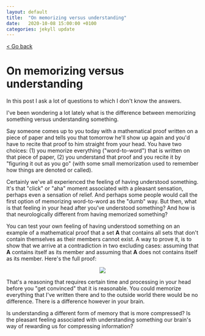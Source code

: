 ```yaml
---
layout: default
title:  "On memorizing versus understanding"
date:   2020-10-08 15:00:00 +0100
categories: jekyll update
---
```


<p>
   <a href="/science-docs/#science_blog_and_thoughts">
      < Go back
  </a>
</p>

# On memorizing versus understanding

In this post I ask a lot of questions to which I don't know the answers.

I've been wondering a lot lately what is the difference between memorizing something versus understanding something.

Say someone comes up to you today with a mathematical proof written on a piece of paper and tells you that tomorrow he'll show up again and you'd have to recite that proof to him straight from your head. You have two choices: (1) you memorize everything ("word-to-word") that is written on that piece of paper, (2) you understand that proof and you recite it by "figuring it out as you go" (with some small memorization used to remember how things are denoted or called).

Certainly we've all experienced the feeling of having understood something. It's that "click" or "aha" moment associated with a pleasant sensation, perhaps even a sensation of relief. And perhaps some people would call the first option of memorizing word-to-word as the "dumb" way. But then, what is that feeling in your head after you've understood something? And how is that neurologically different from having memorized something?

You can test your own feeling of having understood something on an example of a mathematical proof that a set **A** that contains all sets that don't contain themselves as their members cannot exist. A way to prove it, is to show that we arrive at a contradiction in two excluding cases: assuming that **A** contains itself as its member and assuming that **A** does not contains itself as its member. Here's the full proof:

<p align="center">
  <img src="https://github.com/camillejr/science-docs/raw/master/_posts/A-set.png">
</p>

That's a reasoning that requires certain time and processing in your head before you "get convinced" that it is reasonable. You could memorize everything that I've written there and to the outside world there would be no difference. There is a difference however in your brain.

Is understanding a different form of memory that is more compressed? Is the pleasant feeling associated with understanding something our brain's way of rewarding us for compressing information?
